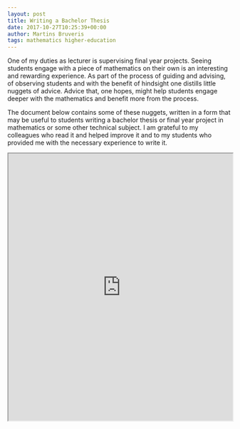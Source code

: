 ```yaml
---
layout: post
title: Writing a Bachelor Thesis
date: 2017-10-27T10:25:39+00:00
author: Martins Bruveris
tags: mathematics higher-education
---
```

One of my duties as lecturer is supervising final year projects. Seeing students engage with a piece of mathematics on their own is an interesting and rewarding experience. As part of the process of guiding and advising, of observing students and with the benefit of hindsight one distills little nuggets of advice. Advice that, one hopes, might help students engage deeper with the mathematics and benefit more from the process.
<!--more-->

The document below contains some of these nuggets, written in a form that may be useful to students writing a bachelor thesis or final year project in mathematics or some other technical subject. I am grateful to my colleagues who read it and helped improve it and to my students who provided me with the necessary experience to write it.

<iframe src="https://drive.google.com/file/d/0B2oudDcUZk4MQW10Zm5VdjFHelk/preview?usp=drivesdk" width="100%" height="600px"></iframe>
